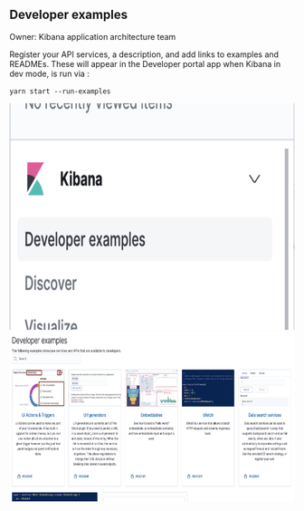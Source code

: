 ## Developer examples

Owner: Kibana application architecture team

Register your API services, a description, and add links to examples and READMEs.  These
will appear in the Developer portal app when Kibana in dev mode, is run via :

```
yarn start --run-examples
```

<img src="./navigation.png" height="400px" />

<img src="./developer_examples.png" height="300px" />
